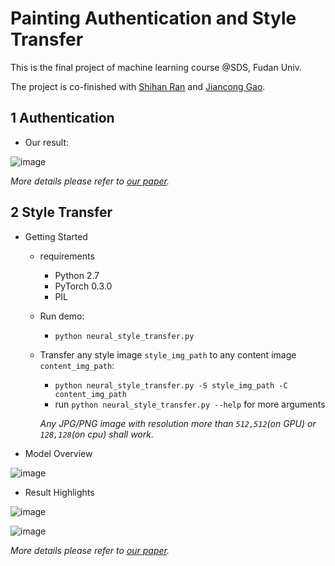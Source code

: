 # Painting Authentication and Style Transfer
This is the final project of machine learning course @SDS, Fudan Univ.

The project is co-finished with [Shihan Ran](https://github.com/Rshcaroline) and [Jiancong Gao](https://github.com/jcgao).

## 1 Authentication

- Our result:

![image](https://github.com/zhangshun97/Machine-Learning-Projects/blob/master/images/authentication.png)

*More details please refer to [our paper](https://nbviewer.jupyter.org/github/zhangshun97/Machine-Learning-Projects/blob/master/FDU_ML_Final_Project/essay.compressed.pdf).*

## 2 Style Transfer

- Getting Started

  - requirements

    - Python 2.7
    - PyTorch 0.3.0
    - PIL

  - Run demo: 

    - `python neural_style_transfer.py`

  - Transfer any style image `style_img_path` to any content image `content_img_path`:

    - `python neural_style_transfer.py -S style_img_path -C content_img_path`
    - run `python neural_style_transfer.py --help` for more arguments

    *Any JPG/PNG image with resolution more than `512,512`(on GPU) or `128,128`(on cpu) shall work.*

- Model Overview

![image](https://github.com/zhangshun97/Machine-Learning-Projects/blob/master/images/styleTransfer.png)

- Result Highlights

![image](https://github.com/zhangshun97/Machine-Learning-Projects/blob/master/images/styleTransfer2.png)

![image](https://github.com/zhangshun97/Machine-Learning-Projects/blob/master/images/styleTransfer3.png)

*More details please refer to [our paper](https://nbviewer.jupyter.org/github/zhangshun97/Machine-Learning-Projects/blob/master/FDU_ML_Final_Project/essay.compressed.pdf).*

## 